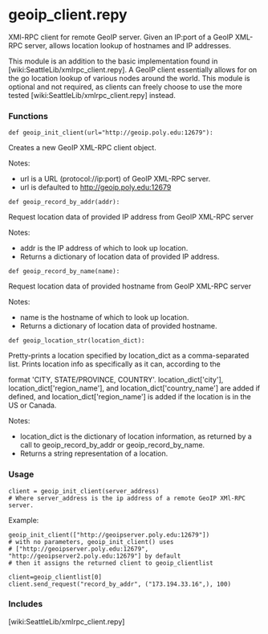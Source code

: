 # geoip_client.repy

XMl-RPC client for remote GeoIP server. Given an IP:port of a GeoIP XML-RPC server, allows location lookup of hostnames and IP addresses.

This module is an addition to the basic implementation found in [wiki:SeattleLib/xmlrpc_client.repy]. A GeoIP client essentially allows for on the go location lookup of various nodes around the world. This module is optional and not required, as clients can freely choose to use the more tested [wiki:SeattleLib/xmlrpc_client.repy] instead.


### Functions

```
def geoip_init_client(url="http://geoip.poly.edu:12679"):
``` 
   Creates a new GeoIP XML-RPC client object.
   
   Notes: 

   * url is a URL (protocol://ip:port) of GeoIP XML-RPC server.
   * url is defaulted to http://geoip.poly.edu:12679


```
def geoip_record_by_addr(addr):
```
   Request location data of provided IP address from GeoIP XML-RPC server

   Notes: 

   * addr is the IP address of which to look up location.
   * Returns a dictionary of location data of provided IP address.


```
def geoip_record_by_name(name):
```
   Request location data of provided hostname from GeoIP XML-RPC server

   Notes: 

   * name is the hostname of which to look up location.
   * Returns a dictionary of location data of provided hostname.


```
def geoip_location_str(location_dict):
```
   Pretty-prints a location specified by location_dict as a comma-separated list. Prints location info as specifically as it can, according to the

   format 'CITY, STATE/PROVINCE, COUNTRY'.
   location_dict['city'], location_dict['region_name'], and
   location_dict['country_name'] are added if defined, and
   location_dict['region_name'] is added if the location is in the US or Canada.
      
   Notes:

   * location_dict is the dictionary of location information, as returned by a call to geoip_record_by_addr or geoip_record_by_name.
   * Returns a string representation of a location.


### Usage

```
client = geoip_init_client(server_address)
# Where server_address is the ip address of a remote GeoIP XMl-RPC server.
```

Example:
```
geoip_init_client(["http://geoipserver.poly.edu:12679"]) 
# with no parameters, geoip_init_client() uses 
# ["http://geoipserver.poly.edu:12679", "http://geoipserver2.poly.edu:12679"] by default
# then it assigns the returned client to geoip_clientlist

client=geoip_clientlist[0]
client.send_request("record_by_addr", ("173.194.33.16",), 100)
```

### Includes

[wiki:SeattleLib/xmlrpc_client.repy]